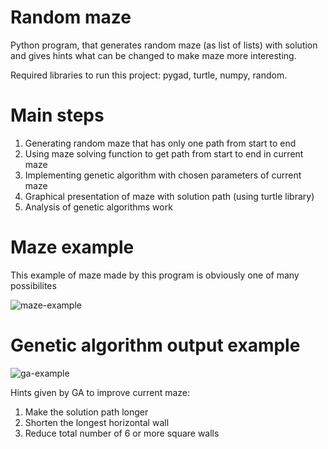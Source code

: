 # Random maze
Python program, that generates random maze (as list of lists) with solution and gives hints what can be changed to make maze more interesting. 

Required libraries to run this project: pygad, turtle, numpy, random.

# Main steps
1. Generating random maze that has only one path from start to end
2. Using maze solving function to get path from start to end in current maze
3. Implementing genetic algorithm with chosen parameters of current maze
4. Graphical presentation of maze with solution path (using turtle library)
5. Analysis of genetic algorithms work

# Maze example
This example of maze made by this program is obviously one of many possibilites

![maze-example](https://user-images.githubusercontent.com/123515299/215359005-2b65964f-67c4-45e2-9932-5ad1778b1dd5.png)
# Genetic algorithm output example
![ga-example](https://user-images.githubusercontent.com/123515299/215359043-a26357f6-bad1-4950-be54-b0227b758f58.png)

Hints given by GA to improve current maze:
1. Make the solution path longer
2. Shorten the longest horizontal wall
3. Reduce total number of 6 or more square walls

